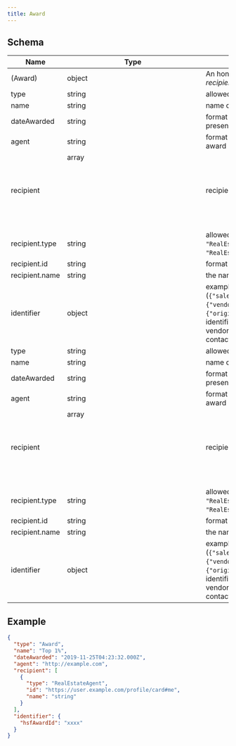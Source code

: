 ```yaml
---
title: Award
---
```

## Schema

| Name | Type | Description |
|---|---|---|
| (Award) | object | An honor bestowed on one or mote _recipients_ by the message _agent_ |
| type | string | allowed (`"Award"`) "AwardAction" |
| name | string | name of the award |
| dateAwarded | string | format (`date-time`) date the award was presented or announced. |
| agent | string | format (`uri`) the agent that presented the award |
| recipient | array<object> | recipients of the award |
| recipient.type | string | allowed (`"RealEstateAgent"`, `"RealEstateOffice"`, `"RealEstateOrganization"`)  |
| recipient.id | string | format (`uri`)  |
| recipient.name | string | the name of the award recipient |
| identifier | object | examples (`{"salesforceid":"0031U00002XW1QWQA1"}`, `{"vendoraid":"123456"}`, `{"originating_system_id":"123456"}`) identifier assigned to a contact by the vendor who originally created the contact |
| type | string | allowed (`"Award"`) "AwardAction" |
| name | string | name of the award |
| dateAwarded | string | format (`date-time`) date the award was presented or announced. |
| agent | string | format (`uri`) the agent that presented the award |
| recipient | array<object> | recipients of the award |
| recipient.type | string | allowed (`"RealEstateAgent"`, `"RealEstateOffice"`, `"RealEstateOrganization"`)  |
| recipient.id | string | format (`uri`)  |
| recipient.name | string | the name of the award recipient |
| identifier | object | examples (`{"salesforceid":"0031U00002XW1QWQA1"}`, `{"vendoraid":"123456"}`, `{"originating_system_id":"123456"}`) identifier assigned to a contact by the vendor who originally created the contact |

## Example



```json
{
  "type": "Award",
  "name": "Top 1%",
  "dateAwarded": "2019-11-25T04:23:32.000Z",
  "agent": "http://example.com",
  "recipient": [
    {
      "type": "RealEstateAgent",
      "id": "https://user.example.com/profile/card#me",
      "name": "string"
    }
  ],
  "identifier": {
    "hsfAwardId": "xxxx"
  }
}
```

